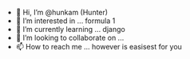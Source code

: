 - 👋 Hi, I’m @hunkam (Hunter)
- 👀 I’m interested in ... formula 1
- 🌱 I’m currently learning ... django
- 💞️ I’m looking to collaborate on ...
- 📫 How to reach me ... however is easisest for you

<!---
hunkam/hunkam is a ✨ special ✨ repository because its `README.md` (this file) appears on your GitHub profile.
You can click the Preview link to take a look at your changes.
--->
